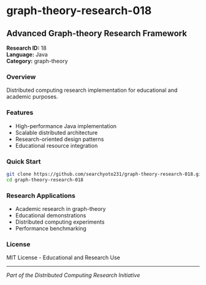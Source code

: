 # graph-theory-research-018

## Advanced Graph-theory Research Framework

**Research ID:** 18  
**Language:** Java  
**Category:** graph-theory

### Overview
Distributed computing research implementation for educational and academic purposes.

### Features
- High-performance Java implementation
- Scalable distributed architecture
- Research-oriented design patterns
- Educational resource integration

### Quick Start
```bash
git clone https://github.com/searchyoto231/graph-theory-research-018.git
cd graph-theory-research-018
```

### Research Applications
- Academic research in graph-theory
- Educational demonstrations  
- Distributed computing experiments
- Performance benchmarking

### License
MIT License - Educational and Research Use

---
*Part of the Distributed Computing Research Initiative*